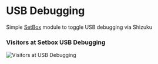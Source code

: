 # USB Debugging  
Simple [SetBox](https://github.com/YasserNull/setbox) module to toggle USB debugging via Shizuku

### Visitors at Setbox USB Debugging  
![Visitors at USB Debugging](https://visitor-badge.laobi.icu/badge?page_id=kakashijk/usb-debugging)
